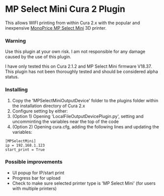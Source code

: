 ﻿# MP Select Mini Cura 2 Plugin
This allows WIFI printing from within Cura 2.x with the popular and inexpensive [MonoPrice MP Select Mini](http://www.monoprice.com/product?p_id=15365) 3D printer.

### Warning ###
Use this plugin at your own risk. I am not responsible for any damage caused by the use of this plugin.

I have only tested this on Cura 2.1.2 and MP Select Mini firmware V18.37. This plugin has not been thoroughly tested and should be considered alpha status.

### Installing ###
1. Copy the 'MPSelectMiniOutputDevice' folder to the plugins folder within the installation directory of Cura 2.x
2. Configure setting by either:
  1. (Option 1) Opening 'LocalFileOutputDevicePlugin.py', setting and uncomminting the variables near the top of the code
  2. (Option 2) Opening cura.cfg, adding the following lines and updating the variables:
```
[MPSelectMini]
ip = 192.168.1.123
start_print = True
```

### Possible improvements ###
- UI popup for IP/start print
- Progress bar for upload
- Check to make sure selected printer type is 'MP Select Mini' (for users with multiple printers)
